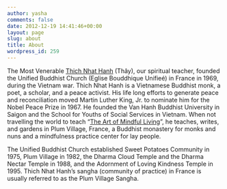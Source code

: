 ```yaml
---
author: yasha
comments: false
date: 2012-12-19 14:41:46+00:00
layout: page
slug: about
title: About
wordpress_id: 259
---
```


The Most Venerable [Thich Nhat Hanh](http://plumvillage.org/about/thich-nhat-hanh/) (Thây), our spiritual teacher, founded the Unified Buddhist Church (Eglise Bouddhique Unifieé) in France in 1969, during the Vietnam war. Thich Nhat Hanh is a Vietnamese Buddhist monk, a poet, a scholar, and a peace activist. His life long efforts to generate peace and reconciliation moved Martin Luther King, Jr. to nominate him for the Nobel Peace Prize in 1967. He founded the Van Hanh Buddhist University in Saigon and the School for Youths of Social Services in Vietnam. When not travelling the world to teach “[The Art of Mindful Living](http://plumvillage.org/mindfulness-practice/)”, he teaches, writes, and gardens in Plum Village, France, a Buddhist monastery for monks and nuns and a mindfulness practice center for lay people.

The Unified Buddhist Church established Sweet Potatoes Community in 1975, Plum Village in 1982, the Dharma Cloud Temple and the Dharma Nectar Temple in 1988, and the Adornment of Loving Kindness Temple in 1995. Thich Nhat Hanh’s sangha (community of practice) in France is usually referred to as the Plum Village Sangha.
